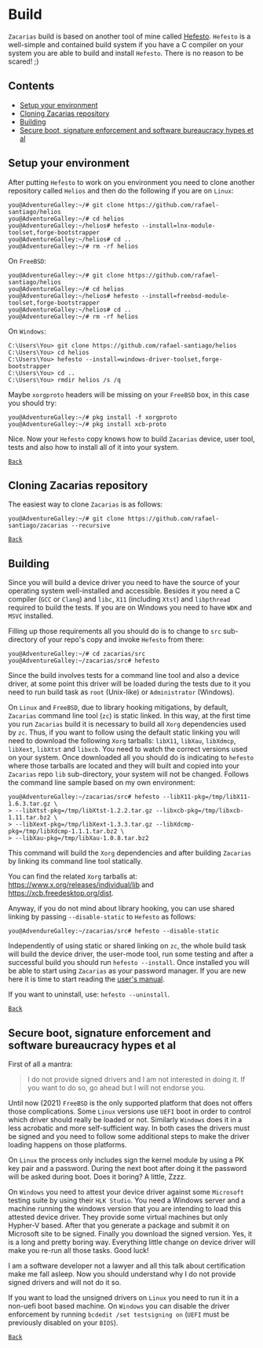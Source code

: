 # Build

``Zacarias`` build is based on another tool of mine called [Hefesto](https://github.com/rafael-santiago/hefesto).
``Hefesto`` is a well-simple and contained build system if you have a C compiler on your system you are able to
build and install ``Hefesto``. There is no reason to be scared! ;)

## Contents

- [Setup your environment](#setup-your-environment)
- [Cloning Zacarias repository](#cloning-zacarias-repository)
- [Building](#building)
- [Secure boot, signature enforcement and software bureaucracy hypes et al](#secure-boot-signature-enforcement-and-software-bureaucracy-hypes-et-al)

## Setup your environment

After putting ``Hefesto`` to work on you environment you need to clone another repository called ``Helios`` and
then do the following if you are on ``Linux``:

```
you@AdventureGalley:~/# git clone https://github.com/rafael-santiago/helios
you@AdventureGalley:~/# cd helios
you@AdventureGalley:~/helios# hefesto --install=lnx-module-toolset,forge-bootstrapper
you@AdventureGalley:~/helios# cd ..
you@AdventureGalley:~/# rm -rf helios
```

On ``FreeBSD``:

```
you@AdventureGalley:~/# git clone https://github.com/rafael-santiago/helios
you@AdventureGalley:~/# cd helios
you@AdventureGalley:~/helios# hefesto --install=freebsd-module-toolset,forge-bootstrapper
you@AdventureGalley:~/helios# cd ..
you@AdventureGalley:~/# rm -rf helios
```

On ``Windows``:

```
C:\Users\You> git clone https://github.com/rafael-santiago/helios
C:\Users\You> cd helios
C:\Users\You> hefesto --install=windows-driver-toolset,forge-bootstrapper
C:\Users\You> cd ..
C:\Users\You> rmdir helios /s /q
```

Maybe ``xorgproto`` headers will be missing on your ``FreeBSD`` box, in this case you should try:

```
you@AdventureGalley:~/# pkg install -f xorgproto
you@AdventureGalley:~/# pkg install xcb-proto
```

Nice. Now your ``Hefesto`` copy knows how to build ``Zacarias`` device, user tool, tests and also how to install
all of it into your system.

[``Back``](#contents)

## Cloning Zacarias repository

The easiest way to clone ``Zacarias`` is as follows:

```
you@AdventureGalley:~/# git clone https://github.com/rafael-santiago/zacarias --recursive
```

[``Back``](#contents)

## Building

Since you will build a device driver you need to have the source of your operating system well-installed and
accessible. Besides it you need a C compiler (``GCC`` or ``Clang``) and ``libc``, ``X11`` (including ``Xtst``)
and ``libpthread`` required to build the tests. If you are on Windows you need to have ``WDK`` and ``MSVC``
installed.

Filling up those requirements all you should do is to change to ``src`` sub-directory of your repo's copy and
invoke ``Hefesto`` from there:

```
you@AdventureGalley:~/# cd zacarias/src
you@AdventureGalley:~/zacarias/src# hefesto
```

Since the build involves tests for a command line tool and also a device driver, at some point this driver will
be loaded during the tests due to it you need to run build task as ``root`` (Unix-like) or ``Administrator`` (Windows).

On ``Linux`` and ``FreeBSD``, due to library hooking mitigations, by default, ``Zacarias`` command line tool (``zc``)
is static linked. In this way, at the first time you run ``Zacarias`` build it is necessary to build all ``Xorg``
dependencies used by ``zc``. Thus, if you want to follow using the default static linking you will need to download
the following ``Xorg`` tarballs: ``libX11``, ``libXau``, ``libXdmcp``, ``libXext``, ``libXtst`` and ``libxcb``.
You need to watch the correct versions used on your system. Once downloaded all you should do is indicating to ``hefesto``
where those tarballs are located and they will built and copied into your ``Zacarias`` repo ``lib`` sub-directory, your
system will not be changed. Follows the command line sample based on my own environment:

```
you@AdventureGalley:~/zacarias/src# hefesto --libX11-pkg=/tmp/libX11-1.6.3.tar.gz \
> --libXtst-pkg=/tmp/libXtst-1.2.2.tar.gz --libxcb-pkg=/tmp/libxcb-1.11.tar.bz2 \
> --libXext-pkg=/tmp/libXext-1.3.3.tar.gz --libXdcmp-pkg=/tmp/libXdcmp-1.1.1.tar.bz2 \
> --libXau-pkg=/tmp/libXau-1.0.8.tar.bz2
```

This command will build the ``Xorg`` dependencies and after building ``Zacarias`` by linking its command line tool statically.

You can find the related ``Xorg`` tarballs at: <https://www.x.org/releases/individual/lib> and
<https://xcb.freedesktop.org/dist>.

Anyway, if you do not mind about library hooking, you can use shared linking by passing ``--disable-static`` to
``Hefesto`` as follows:

```
you@AdvendureGalley:~/zacarias/src# hefesto --disable-static
```

Independently of using static or shared linking on ``zc``, the whole build task will build the device driver,
the user-mode tool, run some testing and after a successful build you should run ``hefesto --install``.
Once installed you will be able to start using ``Zacarias`` as your password manager. If you are new here it
is time to start reading the [user's manual](https://github.com/rafael-santiago/zacarias/blob/main/doc/MANUAL.md).

If you want to uninstall, use: ``hefesto --uninstall``.

[``Back``](#contents)

## Secure boot, signature enforcement and software bureaucracy hypes et al

First of all a mantra:

>I do not provide signed drivers and I am not interested in doing it. If you want to do so, go ahead but I will not endorse you.

Until now (2021) ``FreeBSD`` is the only supported platform that does not offers those complications. Some
``Linux`` versions use ``UEFI`` boot in order to control which driver should really be loaded or not. Similarly
``Windows`` does it in a less acrobatic and more self-sufficient way. In both cases the drivers must be signed
and you need to follow some additional steps to make the driver loading happens on those platforms.

On ``Linux`` the process only includes sign the kernel module by  using a PK key pair and a password. During
the next boot after doing it the password will be asked during boot. Does it boring? A little, Zzzz.

On ``Windows`` you need to attest your device driver against some ``Microsoft`` testing suite by using their
``HLK Studio``. You need a Windows server and a machine running the windows version that you are intending to
load this attested device driver. They provide some virtual machines but only Hypher-V based. After that you
generate a package and submit it on Microsoft site to be signed. Finally you download the signed version. Yes,
it is a long and pretty boring way. Everything little change on device driver will make you re-run all those
tasks. Good luck!

I am a software developer not a lawyer and all this talk about certification make me fall asleep. Now you should
understand why I do not provide signed drivers and will not do it so.

If you want to load the unsigned drivers on ``Linux`` you need to run it in a non-uefi boot based machine. On
``Windows`` you can disable the driver enforcement by running ``bcdedit /set testsigning on`` (``UEFI`` must
be previously disabled on your ``BIOS``).

[``Back``](#contents)
